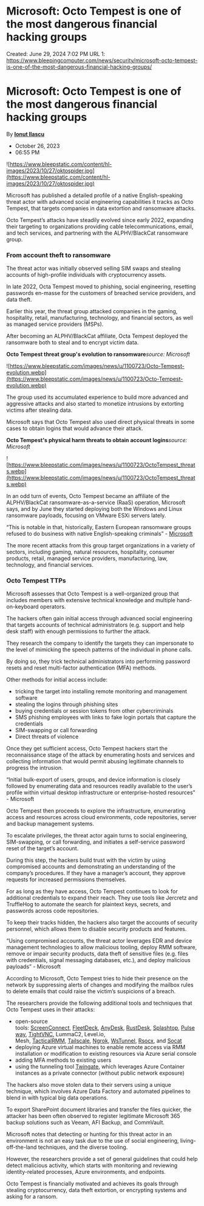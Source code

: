 # Microsoft: Octo Tempest is one of the most dangerous financial hacking groups

Created: June 29, 2024 7:02 PM
URL 1: https://www.bleepingcomputer.com/news/security/microsoft-octo-tempest-is-one-of-the-most-dangerous-financial-hacking-groups/

# **Microsoft: Octo Tempest is one of the most dangerous financial hacking groups**

By [**Ionut Ilascu**](https://www.bleepingcomputer.com/author/ionut-ilascu/)

- October 26, 2023
- 06:55 PM

![https://www.bleepstatic.com/content/hl-images/2023/10/27/oktospider.jpg](https://www.bleepstatic.com/content/hl-images/2023/10/27/oktospider.jpg)

Microsoft has published a detailed profile of a native English-speaking threat actor with advanced social engineering capabilities it tracks as Octo Tempest, that targets companies in data extortion and ransomware attacks.

Octo Tempest’s attacks have steadily evolved since early 2022, expanding their targeting to organizations providing cable telecommunications, email, and tech services, and partnering with the ALPHV/BlackCat ransomware group.

### **From account theft to ransomware**

The threat actor was initially observed selling SIM swaps and stealing accounts of high-profile individuals with cryptocurrency assets.

In late 2022, Octa Tempest moved to phishing, social engineering, resetting passwords en-masse for the customers of breached service providers, and data theft.

Earlier this year, the threat group attacked companies in the gaming, hospitality, retail, manufacturing, technology, and financial sectors, as well as managed service providers (MSPs).

After becoming an ALPHV/BlackCat affiliate, Octa Tempest deployed the ransomware both to steal and to encrypt victim data.

**Octo Tempest threat group's evolution to ransomware***source: Microsoft*

![https://www.bleepstatic.com/images/news/u/1100723/Octo-Tempest-evolution.webp](https://www.bleepstatic.com/images/news/u/1100723/Octo-Tempest-evolution.webp)

The group used its accumulated experience to build more advanced and aggressive attacks and also started to monetize intrusions by extorting victims after stealing data.

Microsoft says that Octo Tempest also used direct physical threats in some cases to obtain logins that would advance their attack.

**Octo Tempest's physical harm threats to obtain account logins***source: Microsoft*

![https://www.bleepstatic.com/images/news/u/1100723/OctoTempest_threats.webp](https://www.bleepstatic.com/images/news/u/1100723/OctoTempest_threats.webp)

In an odd turn of events, Octo Tempest became an affiliate of the ALPHV/BlackCat ransomware-as-a-service (RaaS) operation, Microsoft says, and by June they started deploying both the Windows and Linux ransomware payloads, focusing on VMware ESXi servers lately.

“This is notable in that, historically, Eastern European ransomware groups refused to do business with native English-speaking criminals” - [Microsoft](https://www.microsoft.com/en-us/security/blog/2023/10/25/octo-tempest-crosses-boundaries-to-facilitate-extortion-encryption-and-destruction/)

The more recent attacks from this group target organizations in a variety of sectors, including gaming, natural resources, hospitality, consumer products, retail, managed service providers, manufacturing, law, technology, and financial services.

### **Octo Tempest TTPs**

Microsoft assesses that Octo Tempest is a well-organized group that includes members with extensive technical knowledge and multiple hand-on-keyboard operators.

The hackers often gain initial access through advanced social engineering that targets accounts of technical administrators (e.g. support and help desk staff) with enough permissions to further the attack.

They research the company to identify the targets they can impersonate to the level of mimicking the speech patterns of the individual in phone calls.

By doing so, they trick technical administrators into performing password resets and reset multi-factor authentication (MFA) methods.

Other methods for initial access include:

- tricking the target into installing remote monitoring and management software
- stealing the logins through phishing sites
- buying credentials or session tokens from other cybercriminals
- SMS phishing employees with links to fake login portals that capture the credentials
- SIM-swapping or call forwarding
- Direct threats of violence

Once they get sufficient access, Octo Tempest hackers start the reconnaissance stage of the attack by enumerating hosts and services and collecting information that would permit abusing legitimate channels to progress the intrusion.

“Initial bulk-export of users, groups, and device information is closely followed by enumerating data and resources readily available to the user’s profile within virtual desktop infrastructure or enterprise-hosted resources” - Microsoft

Octo Tempest then proceeds to explore the infrastructure, enumerating access and resources across cloud environments, code repositories, server and backup management systems.

To escalate privileges, the threat actor again turns to social engineering, SIM-swapping, or call forwarding, and initiates a self-service password reset of the target’s account.

During this step, the hackers build trust with the victim by using compromised accounts and demonstrating an understanding of the company’s procedures. If they have a manager’s account, they approve requests for increased permissions themselves.

For as long as they have access, Octo Tempest continues to look for additional credentials to expand their reach. They use tools like Jercretz and TruffleHog to automate the search for plaintext keys, secrets, and passwords across code repositories.

To keep their tracks hidden, the hackers also target the accounts of security personnel, which allows them to disable security products and features.

“Using compromised accounts, the threat actor leverages EDR and device management technologies to allow malicious tooling, deploy RMM software, remove or impair security products, data theft of sensitive files (e.g. files with credentials, signal messaging databases, etc.), and deploy malicious payloads” - Microsoft

According to Microsoft, Octo Tempest tries to hide their presence on the network by suppressing alerts of changes and modifying the mailbox rules to delete emails that could raise the victim’s suspicions of a breach.

The researchers provide the following additional tools and techniques that Octo Tempest uses in their attacks:

- open-source tools: [ScreenConnect](https://screenconnect.connectwise.com/), [FleetDeck](https://fleetdeck.io/), [AnyDesk](https://anydesk.com/), [RustDesk](https://rustdesk.com/), [Splashtop](https://www.splashtop.com/), [Pulseway](https://www.pulseway.com/), [TightVNC](https://www.tightvnc.com/), LummaC2, Level.io, Mesh, [TacticalRMM](https://github.com/amidaware/tacticalrmm), [Tailscale](https://tailscale.com/), [Ngrok](https://ngrok.com/), [WsTunnel](https://github.com/erebe/wstunnel), [Rsocx](https://github.com/b23r0/rsocx), and [Socat](https://linux.die.net/man/1/socat)
- deploying Azure virtual machines to enable remote access via RMM installation or modification to existing resources via Azure serial console
- adding MFA methods to existing users
- using the tunneling tool [Twingate](https://www.twingate.com/), which leverages Azure Container instances as a private connector (without public network exposure)

The hackers also move stolen data to their servers using a unique technique, which involves Azure Data Factory and automated pipelines to blend in with typical big data operations.

To export SharePoint document libraries and transfer the files quicker, the attacker has been often observed to register legitimate Microsoft 365 backup solutions such as Veeam, AFI Backup, and CommVault.

Microsoft notes that detecting or hunting for this threat actor in an environment is not an easy task due to the use of social engineering, living-off-the-land techniques, and the diverse tooling.

However, the researchers provide a set of general guidelines that could help detect malicious activity, which starts with monitoring and reviewing identity-related processes, Azure environments, and endpoints.

Octo Tempest is financially motivated and achieves its goals through stealing cryptocurrency, data theft extortion, or encrypting systems and asking for a ransom.